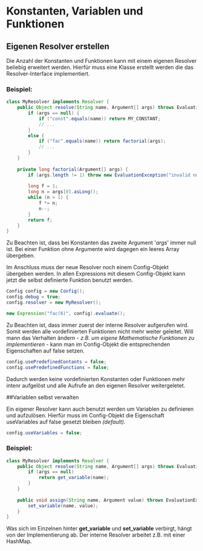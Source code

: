 # Konstanten, Variablen und Funktionen

## Eigenen Resolver erstellen
Die Anzahl der Konstanten und Funktionen kann mit einem eigenen Resolver beliebig erweitert werden.
Hierfür muss eine Klasse erstellt werden die das Resolver-Interface implementiert.

### Beispiel:
```Java
class MyResolver implements Resolver {
	public Object resolve(String name, Argument[] args) throws EvaluationException {
		if (args == null) {
			if ("const".equals(name)) return MY_CONSTANT;
			// ...
		}
		else {
			if ("fac".equals(name)) return factorial(args);
			// ...
		}
	}
	
	private long factorial(Argument[] args) {
		if (args.length != 1) throw new EvaluationException("invalid number of arguments.");
		
		long f = 1;
		long n = args[0].asLong();
		while (n > 1) {
			f *= n;
			n--;
		}
		return f;
	}
}
```

Zu Beachten ist, dass bei Konstanten das zweite Argument '*args*' immer null ist.
Bei einer Funktion ohne Argumente wird dagegen ein leeres Array übergeben.

Im Anschluss muss der neue Resolver noch einem Config-Objekt übergeben werden.
In allen Expressions mit diesem Config-Objekt kann jetzt die selbst definierte Funktion benutzt werden.

```Java
Config config = new Config();
config.debug = true;
config.resolver = new MyResolver();

new Expression("fac(6)", config).evaluate();
```

Zu Beachten ist, dass immer zuerst der interne Resolver aufgerufen wird.
Somit werden alle vordefinierten Funktionen nicht mehr weiter geleitet.
Will mann das Verhalten ändern - *z.B. um eigene Mathematische Funktionen zu implementieren* - kann man im Config-Objekt die entsprechenden Eigenschaften auf false setzen.

```Java
config.usePredefinedContants = false;
config.usePredefinedFunctions = false;
```

Dadurch werden keine vordefinierten Konstanten oder Funktionen mehr intenr aufgelöst und alle Aufrufe an den eigenen Resolver weitergeletet.

##Variablen selbst verwalten

Ein eigener Resolver kann auch benutzt werden um Variablen zu definieren und aufzulösen.
Hierfür muss im Config-Objekt die Eigenschaft useVariables auf false gesetzt bleiben *(default)*.

```Java
config.useVariables = false;
```

### Beispiel:
```Java
class MyResolver implements Resolver {
	public Object resolve(String name, Argument[] args) throws EvaluationException {
		if (args == null)
			return get_variable(name);
		}
	}
	
	public void assign(String name, Argument value) throws EvaluationException {
		set_variable(name, value);
	}
}
```

Was sich im Einzelnen hinter **get_variable** und **set_variable** verbirgt, hängt von der Implementierung ab.
Der interne Resolver arbeitet z.B. mit einer HashMap.